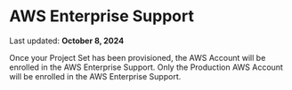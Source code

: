 # AWS Enterprise Support

Last updated: **October 8, 2024**

Once your Project Set has been provisioned, the AWS Account will be enrolled in the AWS Enterprise Support. Only the Production AWS Account will be enrolled in the AWS Enterprise Support.

